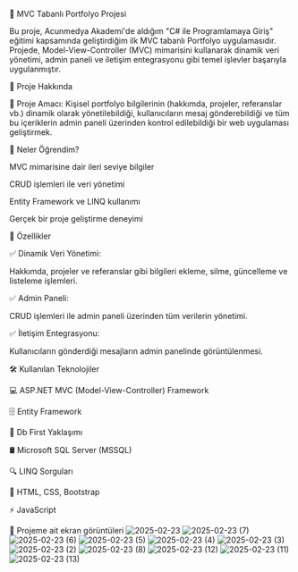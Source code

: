 📁 MVC Tabanlı Portfolyo Projesi

Bu proje, Acunmedya Akademi'de aldığım "C# ile Programlamaya Giriş" eğitimi kapsamında geliştirdiğim ilk MVC tabanlı Portfolyo uygulamasıdır. Projede, Model-View-Controller (MVC) mimarisini kullanarak dinamik veri yönetimi, admin paneli ve iletişim entegrasyonu gibi temel işlevler başarıyla uygulanmıştır.

🚀 Proje Hakkında

🔹 Proje Amacı: Kişisel portfolyo bilgilerinin (hakkımda, projeler, referanslar vb.) dinamik olarak yönetilebildiği, kullanıcıların mesaj gönderebildiği ve tüm bu içeriklerin admin paneli üzerinden kontrol edilebildiği bir web uygulaması geliştirmek.

🔹 Neler Öğrendim?

MVC mimarisine dair ileri seviye bilgiler

CRUD işlemleri ile veri yönetimi

Entity Framework ve LINQ kullanımı

Gerçek bir proje geliştirme deneyimi

🌟 Özellikler

✅ Dinamik Veri Yönetimi:

Hakkımda, projeler ve referanslar gibi bilgileri ekleme, silme, güncelleme ve listeleme işlemleri.

✅ Admin Paneli:

CRUD işlemleri ile admin paneli üzerinden tüm verilerin yönetimi.

✅ İletişim Entegrasyonu:

Kullanıcıların gönderdiği mesajların admin panelinde görüntülenmesi.

🛠️ Kullanılan Teknolojiler

💻 ASP.NET MVC (Model-View-Controller) Framework

🗄️ Entity Framework

📝 Db First Yaklaşımı

🛢️ Microsoft SQL Server (MSSQL)

🔍 LINQ Sorguları

🎨 HTML, CSS, Bootstrap

⚡ JavaScript

🌟 Projeme ait ekran görüntüleri
![2025-02-23](https://github.com/user-attachments/assets/b8a81820-ef31-4326-b839-35f06a56ab1b)
![2025-02-23 (7)](https://github.com/user-attachments/assets/7de9ae34-2cad-44eb-95fd-981589effebe)
![2025-02-23 (6)](https://github.com/user-attachments/assets/5ef48365-00d0-4314-a64a-f765f19b68f8)
![2025-02-23 (5)](https://github.com/user-attachments/assets/6a826775-c851-453c-a7ab-c895308f7c7f)
![2025-02-23 (4)](https://github.com/user-attachments/assets/305bf202-d7b4-4a54-9a34-74f1e034b98b)
![2025-02-23 (3)](https://github.com/user-attachments/assets/1733dd69-1ee0-4fb0-93d4-2a6987390a02)
![2025-02-23 (2)](https://github.com/user-attachments/assets/262a1b61-fb9c-4d4b-86ce-5e227a0d9d1d)
![2025-02-23 (8)](https://github.com/user-attachments/assets/c0ccd306-f9dc-4813-9783-3947babc421f)
![2025-02-23 (12)](https://github.com/user-attachments/assets/08878955-502a-42d5-942f-ab9cf2bab99f)
![2025-02-23 (11)](https://github.com/user-attachments/assets/542362bf-f99a-46f0-9284-96a0c36170b3)
![2025-02-23 (13)](https://github.com/user-attachments/assets/636c42f5-93d2-4067-95d1-631545465455)
